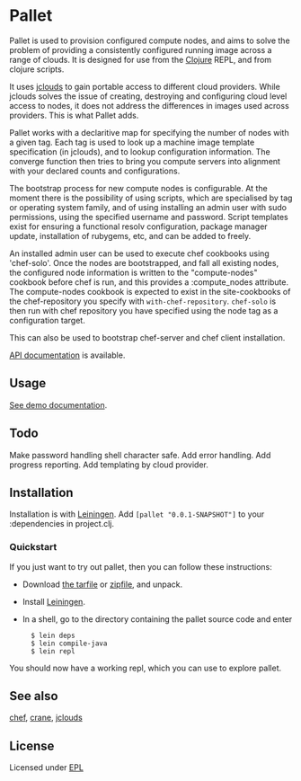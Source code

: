 # Pallet

Pallet is used to provision configured compute nodes, and aims to solve the
problem of providing a consistently configured running image across a range of
clouds.  It is designed for use from the [Clojure](http://clojure.org) REPL, and
from clojure scripts.

It uses [jclouds](http://github.com/jclouds/jclouds) to gain portable access to
different cloud providers.  While jclouds solves the issue of creating,
destroying and configuring cloud level access to nodes, it does not address the
differences in images used across providers.  This is what Pallet adds.

Pallet works with a declaritive map for specifying the number of nodes with a
given tag.  Each tag is used to look up a machine image template specification
(in jclouds), and to lookup configuration information.  The converge function
then tries to bring you compute servers into alignment with your declared counts
and configurations.

The bootstrap process for new compute nodes is configurable.  At the moment
there is the possibility of using scripts, which are specialised by tag or
operating system family, and of using installing an admin user with sudo
permissions, using the specified username and password.  Script templates exist
for ensuring a functional resolv configuration, package manager update,
installation of rubygems, etc, and can be added to freely.

An installed admin user can be used to execute chef cookbooks using 'chef-solo'.
Once the nodes are bootstrapped, and fall all existing nodes, the configured
node information is written to the "compute-nodes" cookbook before chef is run,
and this provides a :compute_nodes attribute.  The compute-nodes cookbook is
expected to exist in the site-cookbooks of the chef-repository you specify with
`with-chef-repository`. `chef-solo` is then run with chef repository you have
specified using the node tag as a configuration target.

This can also be used to bootstrap chef-server and chef client installation.

[API documentation](http://hugoduncan.github.com/pallet) is available.

## Usage

[See demo documentation](http://hugoduncan.github.com/pallet/demo-api.html).

## Todo

Make password handling shell character safe.
Add error handling.
Add progress reporting.
Add templating by cloud provider.

## Installation

Installation is with [Leiningen](http://github.com/technomancy/leiningen).  Add
`[pallet "0.0.1-SNAPSHOT"]` to your :dependencies in project.clj.

### Quickstart

If you just want to try out pallet, then you can follow these instructions:

- Download [the tarfile](http://github.com/hugoduncan/pallet/tarball/master)
  or [zipfile](http://github.com/hugoduncan/pallet/zipball/master), and unpack.

- Install [Leiningen](http://github.com/technomancy/leiningen).

- In a shell, go to the directory containing the pallet source code and enter

        $ lein deps
        $ lein compile-java
        $ lein repl

You should now have a working repl, which you can use to explore pallet.


## See also
[chef](http://wiki.opscode.com/display/chef/Home),
[crane](http://github.com/bradford/crane),
[jclouds](http://github.com/jclouds/jclouds)

## License

Licensed under [EPL](http://www.eclipse.org/legal/epl-v10.html)
